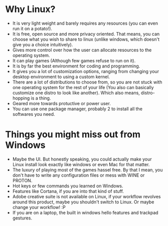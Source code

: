 # Why Linux?
- It is very light weight and barely requires any resources (you can even run it on a potato!).
- It is free, open source and more privacy oriented. That means, you can choose what you wish to share to linux (unlike windows, which doesn't give you a choice intuitively).
- Gives more control over how the user can allocate resources to the operating system.
- It can play games (Although few games refuse to run on it).
- It is by far the best environment for coding and programming.
- It gives you a lot of customization options, ranging from changing your desktop environment to using a custom kernel.
- There are a lot of distributions to choose from, so you are not stuck with one operating system for the rest of your life (You also can basically customize one distro to look like another). Which also means, distro-hopping is a thing.
- Geared more towards protuctive or power user.
- You can use one package manager, probably 2 to install all the softwares you need.

# Things you might miss out from Windows
- Maybe the UI. But honestly speaking, you could actually make your Linux install look exactly like windows or even Mac for that matter.
- The luxury of playing most of the games hassel free. By that I mean, you don't have to write any configuration files or mess with WINE or PROTON.
- Hot keys or few commands you learned on Windows.
- Features like Cortana, if you are into that kind of stuff.
- Adobe creative suite is not available on Linux, if your workflow revolves around this product, maybe you shouldn't switch to Linux. Or maybe change your workflow! :P
- If you are on a laptop, the built in windows hello features and trackpad gestures.